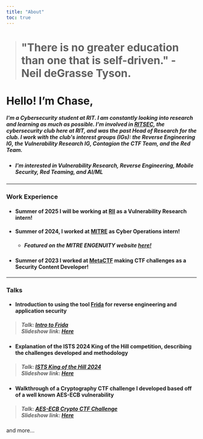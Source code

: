 ```yaml
---
title: "About"
toc: true
---
```


> # "There is no greater education than one that is self-driven." - Neil deGrasse Tyson. 

# Hello! I’m Chase,

##### I'm a Cybersecurity student at RIT. I am constantly looking into research and learning as much as possible. I'm involved in [RITSEC](https://www.ritsec.club/), the cybersecurity club here at RIT, and was the past Head of Research for the club. I work with the club's interest groups (IGs): the Reverse Engineering IG, the Vulnerability Research IG, Contagion the CTF Team, and the Red Team.

- ##### I'm interested in Vulnerability Research, Reverse Engineering, Mobile Security, Red Teaming, and AI/ML

---

### Work Experience

- #### Summer of 2025 I will be working at [RII](https://www.researchinnovations.com/) as a Vulnerability Research intern! 

- #### Summer of 2024, I worked at [MITRE](https://www.mitre.org/) as Cyber Operations intern!
    - ##### Featured on the MITRE ENGENUITY website <strong>[here!](https://mitre-engenuity.org/news-insights/blog/behind-the-attack-chase-killorin/)</strong>


- #### Summer of 2023 I worked at [MetaCTF](https://metactf.com/) making CTF challenges as a Security Content Developer!

---

### Talks

- #### Introduction to using the tool [Frida](https://frida.re/) for reverse engineering and application security
> ##### Talk: [Intro to Frida](https://www.youtube.com/watch?v=Ly8LkivQ9gk) <br> Slideshow link: [Here](https://docs.google.com/presentation/d/1DWb94hHsf7eMKNit7smIwDAg9F7TVMf4s_mT4Y2mgqw/edit?usp=sharing)

- #### Explanation of the ISTS 2024 King of the Hill competition, describing the challenges developed and methodology
> ##### Talk: [ISTS King of the Hill 2024](https://www.youtube.com/watch?v=h4wIQWE1IpM) <br> Slideshow link: [Here](https://docs.google.com/presentation/d/1YVBVGZY8kicevQhzuYZJtV7xBgsl9gNXz6BGNTU76ho/edit?usp=sharing)

- #### Walkthrough of a Cryptography CTF challenge I developed based off of a well known AES-ECB vulnerability
> ##### Talk: [AES-ECB Crypto CTF Challenge](https://www.youtube.com/watch?v=UxpltjIMIbI) <br> Slideshow link: [Here](https://docs.google.com/presentation/d/12Nfg-KemE-szWDBwbmyIkdl0HlQmx1UkE_WLWGqvh_Y/edit?usp=sharing)

and more...
